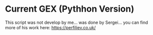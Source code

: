# Current GEX (Pythhon Version) 
This script was not develop by me... was done by Sergei... you can find more of his work here: https://perfiliev.co.uk/
 
